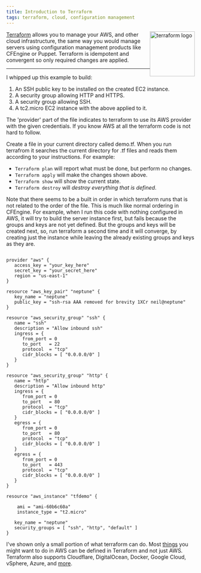 ```yaml
---
title: Introduction to Terraform
tags: terraform, cloud, configuration management
---
```


<a href="https://terraform.io/"><img style='float:right' alt='terraform logo' width='120px' src='https://raw.githubusercontent.com/hashicorp/terraform/master/website/source/assets/images/logo-static.png' ></a>

[Terraform](https://terraform.io/) allows you to manage your AWS, and other
cloud infrastructure, the same way you would manage servers using configuration
management products like CFEngine or Puppet. Terraform is idempotent and
convergent so only required changes are applied.

---

I whipped up this example to build:

1. An SSH public key to be installed on the created EC2 instance.
1. A security group allowing HTTP and HTTPS.
1. A security group allowing SSH.
1. A tc2.micro EC2 instance with the above applied to it.

The 'provider' part of the file indicates to terraform to use its AWS provider
with the given credentials. If you know AWS at all the terraform code is not
hard to follow.

Create a file in your current directory called demo.tf. When you run terrafrom
it searches the current directory for .tf files and reads them according to
your instructions. For example:

* <code>Terraform plan</code> will report what must be done, but perform no changes.
* <code>Terraform apply</code> will make the changes shown above.
* <code>Terraform show</code> will show the current state.
* <code>Terraform destroy</code> will <em>destroy everything that is defined</em>.

Note that there seems to be a built in order in which terraform runs that is
not related to the order of the file. This is much like normal ordering in
CFEngine. For example, when I run this code with nothing configured in AWS, it
will try to build the server instance first, but fails because the groups and keys
are not yet defined. But the groups and keys will be created next, so,
run terraform a second time and it will converge, by creating just the instance
while leaving the already existing groups and keys as they are.

<pre><code>
provider "aws" {
   access_key = "your_key_here"
   secret_key = "your_secret_here"
   region = "us-east-1"
}

resource "aws_key_pair" "neptune" {
   key_name = "neptune"
   public_key = "ssh-rsa AAA removed for brevity 1XCr neil@neptune"
}

resource "aws_security_group" "ssh" {
   name = "ssh"
   description = "Allow inbound ssh"
   ingress = {
      from_port = 0
      to_port   = 22
      protocol  = "tcp"
      cidr_blocks = [ "0.0.0.0/0" ]
   }
}

resource "aws_security_group" "http" {
   name = "http"
   description = "Allow inbound http"
   ingress = {
      from_port = 0
      to_port   = 80 
      protocol  = "tcp"
      cidr_blocks = [ "0.0.0.0/0" ]
   }
   egress = {
      from_port = 0
      to_port   = 80
      protocol  = "tcp"
      cidr_blocks = [ "0.0.0.0/0" ]
   }
   egress = {
      from_port = 0
      to_port   = 443
      protocol  = "tcp"
      cidr_blocks = [ "0.0.0.0/0" ]
   }
}

resource "aws_instance" "tfdemo" {

    ami = "ami-60b6c60a"
    instance_type = "t2.micro"

   key_name = "neptune"
   security_groups = [ "ssh", "http", "default" ]
}
</code></pre>

I've shown only a small portion of what terraform can do. Most
[things](https://terraform.io/docs/providers/aws/index.html) you might want to
do in AWS can be defined in Terraform and not just AWS. Terraform also supports
Cloudflare, DigitalOcean, Docker, Google Cloud, vSphere, Azure, and
[more](https://terraform.io/docs/providers/index.html).
